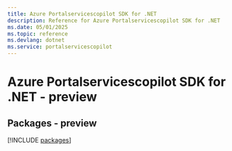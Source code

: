 ```yaml
---
title: Azure Portalservicescopilot SDK for .NET
description: Reference for Azure Portalservicescopilot SDK for .NET
ms.date: 05/01/2025
ms.topic: reference
ms.devlang: dotnet
ms.service: portalservicescopilot
---
```

# Azure Portalservicescopilot SDK for .NET - preview
## Packages - preview
[!INCLUDE [packages](portalservicescopilot-index.md)]